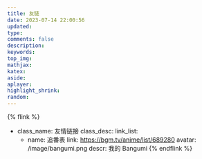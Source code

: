 ```yaml
---
title: 友链
date: 2023-07-14 22:00:56
updated:
type:
comments: false
description:
keywords:
top_img:
mathjax:
katex:
aside:
aplayer:
highlight_shrink:
random:
---
```

{% flink %}
- class_name: 友情链接
  class_desc:
  link_list:
    - name: 追番表
      link: https://bgm.tv/anime/list/689280
      avatar: /image/bangumi.png
      descr: 我的 Bangumi
{% endflink %}